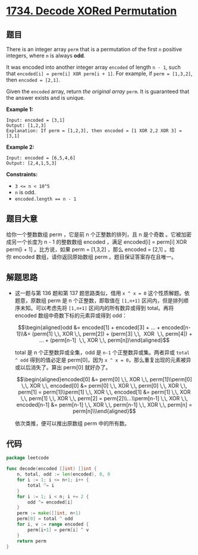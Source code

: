 # [1734. Decode XORed Permutation](https://leetcode.com/problems/decode-xored-permutation/)


## 题目

There is an integer array `perm` that is a permutation of the first `n` positive integers, where `n` is always **odd**.

It was encoded into another integer array `encoded` of length `n - 1`, such that `encoded[i] = perm[i] XOR perm[i + 1]`. For example, if `perm = [1,3,2]`, then `encoded = [2,1]`.

Given the `encoded` array, return *the original array* `perm`. It is guaranteed that the answer exists and is unique.

**Example 1:**

```
Input: encoded = [3,1]
Output: [1,2,3]
Explanation: If perm = [1,2,3], then encoded = [1 XOR 2,2 XOR 3] = [3,1]

```

**Example 2:**

```
Input: encoded = [6,5,4,6]
Output: [2,4,1,5,3]

```

**Constraints:**

- `3 <= n < 10^5`
- `n` is odd.
- `encoded.length == n - 1`

## 题目大意

给你一个整数数组 perm ，它是前 n 个正整数的排列，且 n 是个奇数 。它被加密成另一个长度为 n - 1 的整数数组 encoded ，满足 encoded[i] = perm[i] XOR perm[i + 1] 。比方说，如果 perm = [1,3,2] ，那么 encoded = [2,1] 。给你 encoded 数组，请你返回原始数组 perm 。题目保证答案存在且唯一。

## 解题思路

- 这一题与第 136 题和第 137 题思路类似，借用 `x ^ x = 0` 这个性质解题。依题意，原数组 perm 是 n 个正整数，即取值在 `[1,n+1]` 区间内，但是排列顺序未知。可以考虑先将 `[1,n+1]` 区间内的所有数异或得到 total。再将 encoded 数组中奇数下标的元素异或得到 odd：

    $$\begin{aligned}odd &= encoded[1] + encoded[3] + ... + encoded[n-1]\\&= (perm[1] \,\, XOR \,\, perm[2]) + (perm[3] \,\,  XOR  \,\, perm[4]) + ... + (perm[n-1]  \,\, XOR \,\, perm[n])\end{aligned}$$

    total 是 n 个正整数异或全集，odd 是 `n-1` 个正整数异或集。两者异或 `total ^ odd` 得到的值必定是 perm[0]，因为 `x ^ x = 0`，那么重复出现的元素被异或以后消失了。算出 perm[0] 就好办了。

    $$\begin{aligned}encoded[0] &= perm[0] \,\, XOR \,\, perm[1]\\perm[0] \,\, XOR \,\, encoded[0] &= perm[0] \,\, XOR \,\, perm[0] \,\, XOR \,\, perm[1] = perm[1]\\perm[1] \,\, XOR \,\, encoded[1] &= perm[1] \,\, XOR \,\, perm[1] \,\, XOR \,\, perm[2] = perm[2]\\...\\perm[n-1] \,\, XOR \,\, encoded[n-1] &= perm[n-1] \,\, XOR \,\, perm[n-1] \,\, XOR \,\, perm[n] = perm[n]\\\end{aligned}$$

    依次类推，便可以推出原数组 perm 中的所有数。

## 代码

```go
package leetcode

func decode(encoded []int) []int {
    n, total, odd := len(encoded), 0, 0
    for i := 1; i <= n+1; i++ {
        total ^= i
    }
    for i := 1; i < n; i += 2 {
        odd ^= encoded[i]
    }
    perm := make([]int, n+1)
    perm[0] = total ^ odd
    for i, v := range encoded {
        perm[i+1] = perm[i] ^ v
    }
    return perm
}
```